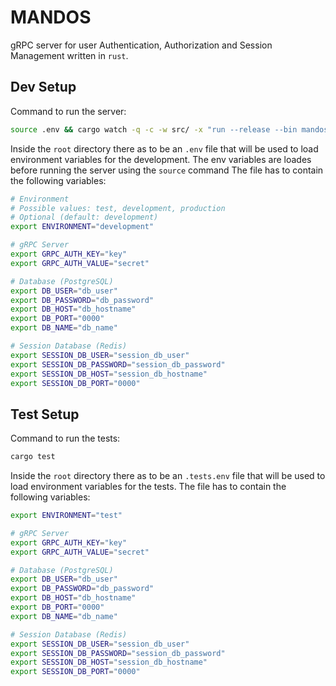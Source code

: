 # MANDOS

gRPC server for user Authentication, Authorization and Session Management written in ```rust```.

## Dev Setup

Command to run the server:

```bash
source .env && cargo watch -q -c -w src/ -x "run --release --bin mandos"
```

Inside the ```root``` directory there as to be an ```.env``` file that will be used to load environment variables for the development.
The env variables are loades before running the server using the ```source``` command
The file has to contain the following variables:

```bash
# Environment
# Possible values: test, development, production
# Optional (default: development)
export ENVIRONMENT="development"

# gRPC Server
export GRPC_AUTH_KEY="key"
export GRPC_AUTH_VALUE="secret"

# Database (PostgreSQL)
export DB_USER="db_user"
export DB_PASSWORD="db_password"
export DB_HOST="db_hostname"
export DB_PORT="0000"
export DB_NAME="db_name"

# Session Database (Redis)
export SESSION_DB_USER="session_db_user"
export SESSION_DB_PASSWORD="session_db_password"
export SESSION_DB_HOST="session_db_hostname"
export SESSION_DB_PORT="0000"
```

## Test Setup

Command to run the tests:

```bash
cargo test
```

Inside the ```root``` directory there as to be an ```.tests.env``` file that will be used to load environment variables for the tests.
The file has to contain the following variables:

```bash
export ENVIRONMENT="test"

# gRPC Server
export GRPC_AUTH_KEY="key"
export GRPC_AUTH_VALUE="secret"

# Database (PostgreSQL)
export DB_USER="db_user"
export DB_PASSWORD="db_password"
export DB_HOST="db_hostname"
export DB_PORT="0000"
export DB_NAME="db_name"

# Session Database (Redis)
export SESSION_DB_USER="session_db_user"
export SESSION_DB_PASSWORD="session_db_password"
export SESSION_DB_HOST="session_db_hostname"
export SESSION_DB_PORT="0000"
```